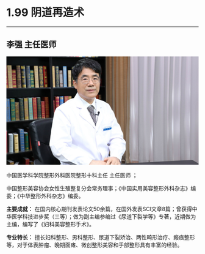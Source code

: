 # 1.99 阴道再造术

---



## 李强 主任医师

![1678505656531](image/c01_99/1678505656531.png)

中国医学科学院整形外科医院整形十科主任 主任医师 ；

中国整形美容协会女性生殖整复分会常务理事；《中国实用美容整形外科杂志》编委；《中华整形外科杂志》编委。

**主要成就：** 在国内核心期刊发表论文50余篇，在国外发表SCI文章8篇；曾获得中华医学科技进步奖（三等）；做为副主编参编过《尿道下裂学等》专著，近期做为主编，编写了《妇科美容整形手术》。

**专业特长：** 擅长妇科整形、男科整形、尿道下裂矫治、两性畸形治疗、瘢痕整形等，对于体表肿瘤、晚期面瘫、微创整形美容和手部整形具有丰富的经验。
